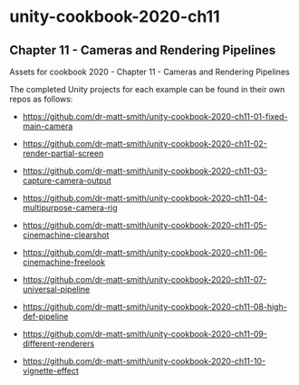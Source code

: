 # unity-cookbook-2020-ch11

## Chapter 11 - Cameras and Rendering Pipelines

Assets for cookbook 2020 - Chapter 11 - Cameras and Rendering Pipelines

The completed Unity projects for each example can be found in their own repos as follows:

- https://github.com/dr-matt-smith/unity-cookbook-2020-ch11-01-fixed-main-camera

- https://github.com/dr-matt-smith/unity-cookbook-2020-ch11-02-render-partial-screen

- https://github.com/dr-matt-smith/unity-cookbook-2020-ch11-03-capture-camera-output

- https://github.com/dr-matt-smith/unity-cookbook-2020-ch11-04-multipurpose-camera-rig

- https://github.com/dr-matt-smith/unity-cookbook-2020-ch11-05-cinemachine-clearshot

- https://github.com/dr-matt-smith/unity-cookbook-2020-ch11-06-cinemachine-freelook

- https://github.com/dr-matt-smith/unity-cookbook-2020-ch11-07-universal-pipeline

- https://github.com/dr-matt-smith/unity-cookbook-2020-ch11-08-high-def-pipeline

- https://github.com/dr-matt-smith/unity-cookbook-2020-ch11-09-different-renderers

- https://github.com/dr-matt-smith/unity-cookbook-2020-ch11-10-vignette-effect